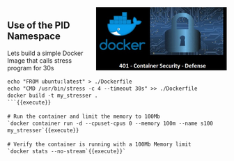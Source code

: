 <img align="right" src="./assets/docker_defense_pic_v1.jpg" width="300">

## Use of the PID  Namespace

Lets build a simple Docker Image that calls stress program for 30s

```
echo "FROM ubuntu:latest" > ./Dockerfile
echo "CMD /usr/bin/stress -c 4 --timeout 30s" >> ./Dockerfile
docker build -t my_stresser .
```{{execute}}

# Run the container and limit the memory to 100Mb
`docker container run -d --cpuset-cpus 0 --memory 100m --name s100 my_stresser`{{execute}}

# Verify the container is running with a 100Mb Memory limit
`docker stats --no-stream`{{execute}}`


